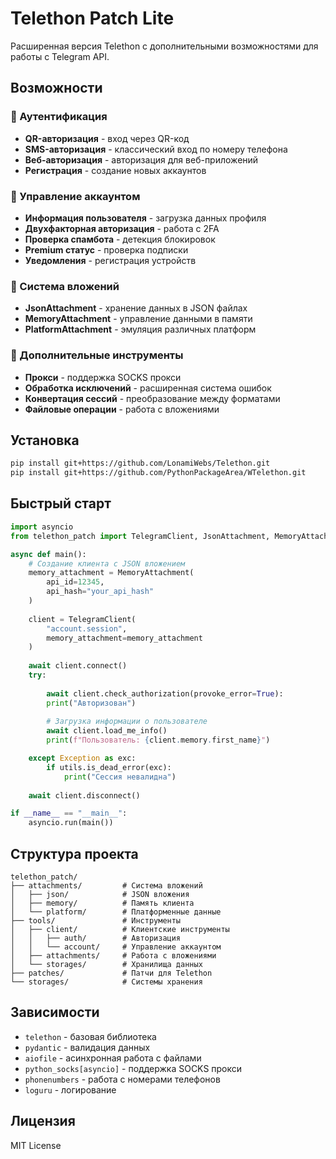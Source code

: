 # Telethon Patch Lite

Расширенная версия Telethon с дополнительными возможностями для работы с Telegram API.

## Возможности

### 🔐 Аутентификация
- **QR-авторизация** - вход через QR-код
- **SMS-авторизация** - классический вход по номеру телефона
- **Веб-авторизация** - авторизация для веб-приложений
- **Регистрация** - создание новых аккаунтов

### 👤 Управление аккаунтом
- **Информация пользователя** - загрузка данных профиля
- **Двухфакторная авторизация** - работа с 2FA
- **Проверка спамбота** - детекция блокировок
- **Premium статус** - проверка подписки
- **Уведомления** - регистрация устройств

### 📎 Система вложений
- **JsonAttachment** - хранение данных в JSON файлах
- **MemoryAttachment** - управление данными в памяти
- **PlatformAttachment** - эмуляция различных платформ

### 🔧 Дополнительные инструменты
- **Прокси** - поддержка SOCKS прокси
- **Обработка исключений** - расширенная система ошибок
- **Конвертация сессий** - преобразование между форматами
- **Файловые операции** - работа с вложениями

## Установка

```bash
pip install git+https://github.com/LonamiWebs/Telethon.git
pip install git+https://github.com/PythonPackageArea/WTelethon.git
```

## Быстрый старт

```python
import asyncio
from telethon_patch import TelegramClient, JsonAttachment, MemoryAttachment, utils

async def main():
    # Создание клиента с JSON вложением
    memory_attachment = MemoryAttachment(
        api_id=12345,
        api_hash="your_api_hash"
    )
    
    client = TelegramClient(
        "account.session",
        memory_attachment=memory_attachment
    )
    
    await client.connect()
    try:
    
        await client.check_authorization(provoke_error=True):
        print("Авторизован")
        
        # Загрузка информации о пользователе
        await client.load_me_info()
        print(f"Пользователь: {client.memory.first_name}")

    except Exception as exc:
        if utils.is_dead_error(exc):
            print("Сессия невалидна")
    
    await client.disconnect()

if __name__ == "__main__":
    asyncio.run(main())
```

## Структура проекта

```
telethon_patch/
├── attachments/         # Система вложений
│   ├── json/            # JSON вложения
│   ├── memory/          # Память клиента
│   └── platform/        # Платформенные данные
├── tools/               # Инструменты
│   ├── client/          # Клиентские инструменты
│   │   ├── auth/        # Авторизация
│   │   └── account/     # Управление аккаунтом
│   ├── attachments/     # Работа с вложениями
│   └── storages/        # Хранилища данных
├── patches/             # Патчи для Telethon
└── storages/            # Системы хранения
```

## Зависимости

- `telethon` - базовая библиотека
- `pydantic` - валидация данных
- `aiofile` - асинхронная работа с файлами
- `python_socks[asyncio]` - поддержка SOCKS прокси
- `phonenumbers` - работа с номерами телефонов
- `loguru` - логирование

## Лицензия

MIT License
